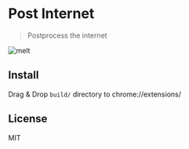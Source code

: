 # Post Internet

> Postprocess the internet

![melt](https://user-images.githubusercontent.com/1403842/32278466-2ea448a6-bf59-11e7-98f6-ee6ea6f3c6ba.png)


## Install

Drag & Drop `build/` directory to chrome://extensions/


## License

MIT

